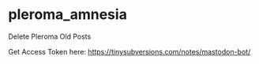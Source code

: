 # pleroma_amnesia
Delete Pleroma Old Posts


Get Access Token here: https://tinysubversions.com/notes/mastodon-bot/
